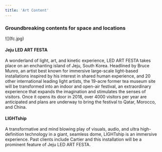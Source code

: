 ```yaml
---
title: 'Art Content'
---
```


<h3 class="page-subtitle">Groundbreaking contents for space and locations</h3>
![](fc.jpg)
<h4 class="page-subtitle">Jeju  LED ART FESTA</h4>
A wonderland of light, art, and kinetic experience, LED ART FESTA takes place on an enchanting island of Jeju, South Korea. Headlined by Bruce Munro, an artist best known for immersive large-scale light-based installations inspired by his interest in shared human experience, and 20 other international leading light artists, the 19-acre former tea museum site will be transformed into an indoor and open-air festival, an extraordinary experience that expands the imagination and stimulates the senses of visitors. Once it opens its door in 2018, over 4000 visitors per year are anticipated and plans are underway to bring the festival to Qatar, Morocco, and China. 

<h4 class="page-subtitle">LIGHTship</h4>
A transformative and mind blowing play of visuals, audio, and ultra high-definition technology in a giant, seamless dome, LIGHTship is an immersive experience. Past clients include Cartier and this installation will be a prominent feature of Jeju LED ART FESTA. 
